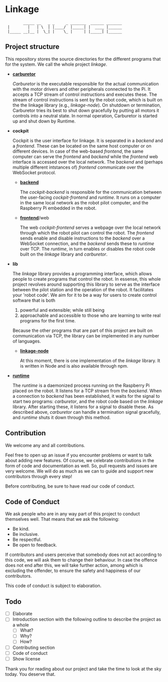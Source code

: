 # Linkage

<!--- figlet -f Cyberlarge linkage --->

            _____ __   _ _     _ _______  ______ _______
     |        |   | \  | |____/  |_____| |  ____ |______
     |_____ __|__ |  \_| |    \_ |     | |_____| |______

## Project structure

This repository stores the source directories for the different programs
that for the system. We call the whole project *linkage*.

- [**carburetor**](https://github.com/Impossible-Robotics-5412/linkage/tree/main/carburetor)

  _Carburetor_ is the executable responsible for the actual communication with the motor drivers and other peripherals connected to the Pi.
  It accepts a TCP stream of control instructions and executes these.
  The stream of control instructions is sent by the robot code, which is built on the the linkage library (e.g., _linkage-node_).
  On shutdown or termination, Carburetor tries its best to shut down gracefully by putting all motors it controls into a neutral state.
  In normal operation, Carburetor is started up and shut down by Runtime.

- **cockpit**

  Cockpit is the user interface for linkage.
  It is separated in a _backend_ and a _frontend_.
  These can be located on the same host computer or on different devices.
  In case of the web-based _frontend_, the same computer can serve the _frontend_ and _backend_ while the _frontend_ web interface is accessed over the local network.
  The _backend_ and (perhaps multiple different intstances of) _frontend_ communicate over the WebSocket protocol.

    - [**backend**](https://github.com/Impossible-Robotics-5412/linkage/tree/main/cockpit/backend)

      The _cockpit-backend_ is responsible for the communication between the user-facing _cockpit-frontend_ and _runtime_.
      It runs on a computer in the same local network as the robot pilot computer, and the Raspberry Pi embedded in the robot.

    - [**frontend**](https://github.com/Impossible-Robotics-5412/linkage/tree/main/cockpit/web/frontend)/web

      The web _cockpit-frontend_ serves a webpage over the local network through which the robot pilot can control the robot.
      The _frontend_ sends enable and disable instructions to the _backend_ over a WebSocket connection, and the _backend_ sends these to _runtime_ over TCP.
      The _runtime_, in turn enables or disables the robot code built on the _linkage_ library and _carburetor_.

- **lib**

  The _linkage_ library provides a programming interface, which allows people to create programs that control the robot.
  In essense, this whole project revolves around supporting this library to serve as the interface between the pilot station and the operation of the robot.
  It facilitates your 'robot code'.
  We aim for it to be a way for users to create control software that is both

  1. powerful and extensible; while still being
  2. approachable and accessible to those who are learning to write real programs for the first time.

  Because the other programs that are part of this project are built on communication via TCP, the library can be implemented in any number of languages.

    - [**linkage-node**](https://github.com/Impossible-Robotics-5412/linkage/tree/main/lib/linkage-node)

      At this moment, there is one implementation of the _linkage_ library.
      It is written in Node and is also available through npm.

- [**runtime**](https://github.com/Impossible-Robotics-5412/linkage/tree/main/runtime)

  The _runtime_ is a daemonized process running on the Raspberry Pi placed on the robot.
  It listens for a TCP stream from the _backend_.
  When a connection to _backend_ has been established, it waits for the signal to start two programs: _carburetor_, and the robot code based on the _linkage_ library.
  After starting these, it listens for a signal to disable these.
  As described above, _carburetor_ can handle a termination signal gracefully, and _runtime_ shuts it down through this method.

## Contribution

We welcome any and all contributions.

Feel free to open up an issue if you encounter problems or want to talk about adding new features.
Of course, we celebrate contributions in the form of code and documentation as well.
So, pull requests and issues are very welcome.
We will do as much as we can to guide and support new contributors through every step!

Before contributing, be sure to have read our code of conduct.

## Code of Conduct

We ask people who are in any way part of this project to conduct themselves well.
That means that we ask the following:

- Be kind.
- Be inclusive.
- Be respectful.
- Be open to feedback.

If contributors and users perceive that somebody does not act according to this code, we will ask them to change their behaviour.
In case the offence does not end after this, we will take further action, among which is excluding the offender, to ensure the safety and happiness of our contributors.

This code of conduct is subject to elaboration.

## Todo

- [ ] Elaborate
- [ ] Introduction section with the following outline to describe the project as a whole
    - [ ] What?
    - [ ] Why?
    - [ ] How?
- [ ] Contributing section
- [ ] Code of conduct
- [ ] Show license

Thank you for reading about our project and take the time to look at the sky today.
You deserve that.
